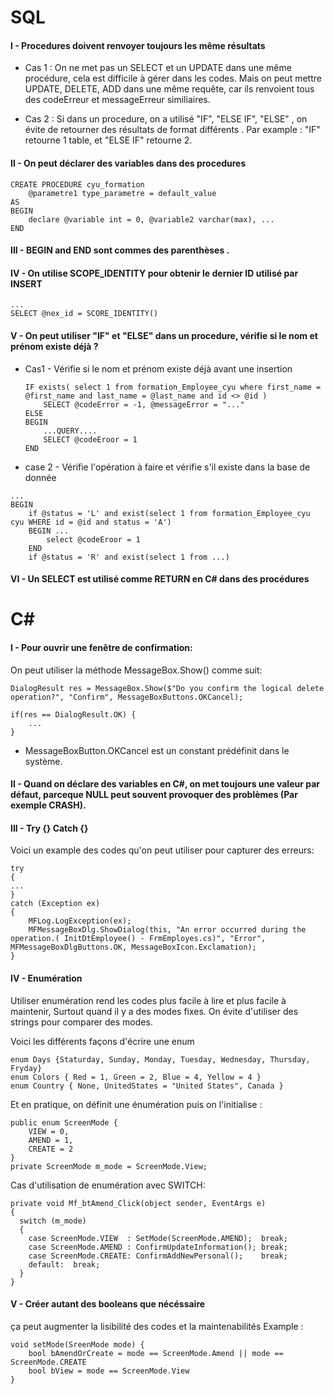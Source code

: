 # SQL
#### I - Procedures doivent renvoyer toujours les même résultats
- Cas 1 : On ne met pas un SELECT et un UPDATE dans une même procédure, cela est difficile à gérer dans les codes.
Mais on peut mettre UPDATE, DELETE, ADD dans une même requête, car ils renvoient tous des codeErreur et messageErreur similiaires.

- Cas 2 : Si dans un procedure, on a utilisé "IF", "ELSE IF", "ELSE" , on évite de retourner des résultats de format différents . Par example : "IF" retourne 1 table, et "ELSE IF" retourne 2.

#### II - On peut déclarer des variables dans des procedures
```
CREATE PROCEDURE cyu_formation
    @parametre1 type_parametre = default_value
AS
BEGIN
    declare @variable int = 0, @variable2 varchar(max), ...
END
```
    
#### III - BEGIN and END sont commes des parenthèses .

#### IV - On utilise SCOPE_IDENTITY pour obtenir le dernier ID utilisé par INSERT
```
...
SELECT @nex_id = SCORE_IDENTITY()
```

#### V - On peut utiliser "IF" et "ELSE" dans un procedure, vérifie si le nom et prénom existe déjà ?
- Cas1 - Vérifie si le nom et prénom existe déjà avant une insertion 
    ```
    IF exists( select 1 from formation_Employee_cyu where first_name = @first_name and last_name = @last_name and id <> @id )
        SELECT @codeError = -1, @messageError = "..."
    ELSE
    BEGIN
        ...QUERY....
        SELECT @codeEroor = 1
    END
    ```

- case 2 - Vérifie l'opération à faire et vérifie s'il existe dans la base de donnée
```
...
BEGIN
    if @status = 'L' and exist(select 1 from formation_Employee_cyu cyu WHERE id = @id and status = 'A')
    BEGIN ...
        select @codeEroor = 1
    END
    if @status = 'R' and exist(select 1 from ...)
```

#### VI - Un SELECT est utilisé comme RETURN en C# dans des procédures

# C#
#### I - Pour ouvrir une fenêtre de confirmation:
On peut utiliser la méthode MessageBox.Show() comme suit:
```
DialogResult res = MessageBox.Show($"Do you confirm the logical delete operation?", "Confirm", MessageBoxButtons.OKCancel);

if(res == DialogResult.OK) {
    ...
}
```
- MessageBoxButton.OKCancel est un constant prédéfinit dans le système.

#### II - Quand on déclare des variables en C#, on met toujours une valeur par défaut, parceque NULL peut souvent provoquer des problèmes (Par exemple CRASH).

#### III - Try {} Catch {}
Voici un example des codes qu'on peut utiliser pour capturer des erreurs:
```
try
{
...
}
catch (Exception ex)
{
    MFLog.LogException(ex);
    MFMessageBoxDlg.ShowDialog(this, "An error occurred during the operation.( InitDtEmployee() - FrmEmployes.cs)", "Error", MFMessageBoxDlgButtons.OK, MessageBoxIcon.Exclamation);
}
```

#### IV - Enumération
Utiliser enumération rend les codes plus facile à lire et plus facile à maintenir, 
Surtout quand il y a des modes fixes.
On évite d'utiliser des strings pour comparer des modes.

Voici les différents façons d'écrire une enum
```
enum Days {Staturday, Sunday, Monday, Tuesday, Wednesday, Thursday, Fryday}
enum Colors { Red = 1, Green = 2, Blue = 4, Yellow = 4 }
enum Country { None, UnitedStates = "United States", Canada }
```

Et en pratique, on définit une énumération puis on l'initialise :
```
public enum ScreenMode {
    VIEW = 0,
    AMEND = 1,
    CREATE = 2
}
private ScreenMode m_mode = ScreenMode.View;
```

Cas d'utilisation de enumération avec SWITCH:
```
private void Mf_btAmend_Click(object sender, EventArgs e)
{
  switch (m_mode)
  {
    case ScreenMode.VIEW  : SetMode(ScreenMode.AMEND);  break;
    case ScreenMode.AMEND : ConfirmUpdateInformation(); break;
    case ScreenMode.CREATE: ConfirmAddNewPersonal();    break;
    default:  break;
  }
}
```
#### V - Créer autant des booleans que nécéssaire
ça peut augmenter la lisibilité des codes et la maintenabilités
Example : 
```
void setMode(SreenMode mode) {
    bool bAmendOrCreate = mode == ScreenMode.Amend || mode == ScreenMode.CREATE
    bool bView = mode == ScreenMode.View
}
```

